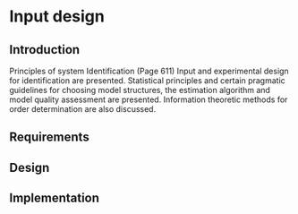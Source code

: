 # Input design
## Introduction
Principles of system Identification (Page 611)
Input and experimental design for identification
are presented. Statistical principles and certain pragmatic guidelines for choosing model
structures, the estimation algorithm and model quality assessment are presented. Information
theoretic methods for order determination are also discussed.

## Requirements

## Design

## Implementation
